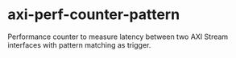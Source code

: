 # axi-perf-counter-pattern
Performance counter to measure latency between two AXI Stream interfaces with pattern matching as trigger.
